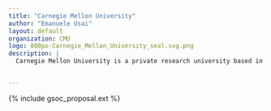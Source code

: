 ```yaml
---
title: "Carnegie Mellon University"
author: "Emanuele Usai"
layout: default
organization: CMU
logo: 800px-Carnegie_Mellon_University_seal.svg.png
description: |
  Carnegie Mellon University is a private research university based in Pittsburgh, Pennsylvania.


---
```


{% include gsoc_proposal.ext %}
